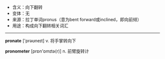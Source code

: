 - <span class="definition">含义：向下翻转</span>
- <span class="definition">变体：无</span>
- <span class="definition">来源：拉丁单词pronus（意为bent forward或inclined，即向前倾）</span>
- <span class="definition">用途：构成向下翻转相关词汇</span>

---

<span class="vocabulary">**pronate**</span> ['prəʊneɪt] v. 将手掌转向下

<span class="vocabulary">**pronometer**</span> [prɒn'ɒmɪtә(r)] n. 前臂旋转计

